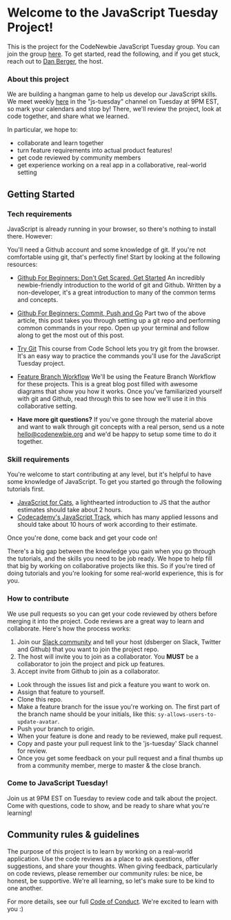 # Welcome to the JavaScript Tuesday Project! 
This is the project for the CodeNewbie JavaScript Tuesday group. You can join the group [here](https://codenewbie.typeform.com/to/uwsWlZ). To get started, read the following, and if you get stuck, reach out to [Dan Berger](http://twitter.com/dsberger), the host.

### About this project
We are building a hangman game to help us develop our JavaScript skills. We meet weekly [here](https://codenewbie.typeform.com/to/uwsWlZ) in the "js-tuesday" channel on Tuesday at 9PM EST, so mark your calendars and stop by! There, we'll review the project, look at code together, and share what we learned. 

In particular, we hope to:

- collaborate and learn together
- turn feature requirements into actual product features!
- get code reviewed by community members
- get experience working on a real app in a collaborative, real-world setting

## Getting Started

### Tech requirements
JavaScript is already running in your browser, so there's nothing to install there. However:

You'll need a Github account and some knowledge of git. If you're not comfortable using git, that's perfectly fine! Start by looking at the following resources:

- [Github For Beginners: Don't Get Scared, Get Started](http://readwrite.com/2013/09/30/understanding-github-a-journey-for-beginners-part-1)
An incredibly newbie-friendly introduction to the world of git and Github. Written by a non-developer, it's a great introduction to many of the common terms and concepts. 

- [Github For Beginners: Commit, Push and Go](http://readwrite.com/2013/10/02/github-for-beginners-part-2)
Part two of the above article, this post takes you through setting up a git repo and performing common commands in your repo. Open up your terminal and follow along to get the most out of this post.

- [Try Git](https://try.github.io/levels/1/challenges/1)
This course from Code School lets you try  git from the browser. It's an easy way to practice the commands you'll use for the JavaScript Tuesday project.

- [Feature Branch Workflow](https://www.atlassian.com/git/tutorials/comparing-workflows/feature-branch-workflow)
We'll be using the Feature Branch Workflow for these projects. This is a great blog post filled with awesome diagrams that show you how it works. Once you've familiarized yourself with git and Github, read through this to see how we'll use it in this collaborative setting.

- **Have more git questions?** If you've gone through the material above and want to walk through git concepts with a real person, send us a note <hello@codenewbie.org> and we'd be happy to setup some time to do it together.

### Skill requirements
You're welcome to start contributing at any level, but it's helpful to have some knowledge of JavaScript. To get you started go through the following tutorials first.

- [JavaScript for Cats](http://jsforcats.com/), a lighthearted introduction to JS that the author estimates should take about 2 hours.
- [Codecademy's JavaScript Track](http://www.codecademy.com/en/tracks/javascript), which has many applied lessons and should take about 10 hours of work according to their estimate.

Once you're done, come back and get your code on!

There's a big gap between the knowledge you gain when you go through the tutorials, and the skills you need to be job ready. We hope to help fill that big by working on collaborative projects like this. So if you're tired of doing tutorials and you're looking for some real-world experience, this is for you.

### How to contribute
We use pull requests so you can get your code reviewed by others before merging it into the project. Code reviews are a great way to learn and collaborate. Here's how the process works:

1. Join our [Slack community][1] and tell your host (dsberger on Slack, Twitter and Github) that you want to join the project repo.
2. The host will invite you to join as a collaborator. You **MUST** be a collaborator to join the project and pick up features.
3. Accept invite from Github to join as a collaborator.
- Look through the issues list and pick a feature you want to work on.
- Assign that feature to yourself.
- Clone this repo.
- Make a feature branch for the issue you're working on. The first part of the branch name should be your initials, like this: `sy-allows-users-to-update-avatar`.
- Push your branch to origin. 
- When your feature is done and ready to be reviewed, make pull request.
- Copy and paste your pull request link to the 'js-tuesday' Slack channel for review.
- Once you get some feedback on your pull request and a final thumbs up from a community member, merge to master & the close branch.

### Come to JavaScript Tuesday!
Join us at 9PM EST on Tuesday to review code and talk about the project. Come with questions, code to show, and be ready to share what you're learning!

## Community rules & guidelines
The purpose of this project is to learn by working on a real-world application. Use the code reviews as a place to ask questions, offer suggestions, and share your thoughts. When giving feedback, particularly on code reviews, please remember our community rules: be nice, be honest, be supportive. We're all learning, so let's make sure to be kind to one another. 

For more details, see our full [Code of Conduct](http://www.codenewbie.org/blogs/our-code-of-conduct). We're excited to learn with you :)

[1]: https://codenewbie.typeform.com/to/uwsWlZ
